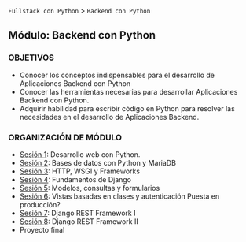 `Fullstack con Python` > `Backend con Python`

## Módulo: Backend con Python

### OBJETIVOS
 - Conocer los conceptos indispensables para el desarrollo de Aplicaciones Backend con Python
 - Conocer las herramientas necesarias para desarrollar Aplicaciones Backend con Python.
 - Adquirir habilidad para escribir código en Python para resolver las necesidades en el desarrollo de Aplicaciones Backend.

### ORGANIZACIÓN DE MÓDULO

 - [Sesión 1](Sesion-01): Desarrollo web con Python.
 - [Sesión 2](Sesion-02): Bases de datos con Python y MariaDB
 - [Sesión 3](Sesion-03): HTTP, WSGI y Frameworks
 - [Sesión 4](Sesion-04): Fundamentos de Django
 - [Sesión 5](Sesion-05): Modelos, consultas y formularios
 - [Sesión 6](Sesion-06): Vistas basadas en clases y autenticación
   Puesta en producción?
 - [Sesión 7](Sesion-07): Django REST Framework I
 - [Sesión 8](Sesion-08): Django REST Framework II
 - Proyecto final
